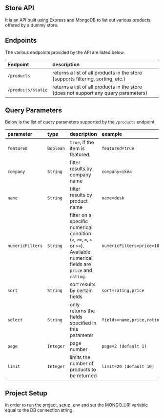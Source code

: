 ## Store API

It is an API built using Express and MongoDB to list out various products offered by a dummy store.


## Endpoints

The various endpoints provided by the API are listed below.

| Endpoint      | description                       |
|:--------------|:----------------------------------|
| `/products`      | returns a list of all products in the store (supports filtering, sorting, etc.)
| `/products/static`    |returns a list of all products in the store (does not support any query parameters)

## Query Parameters
Below is the list of query parameters supported by the `/products` endpoint.

| parameter                    | type                 | description                 | example|
|:-----------------------------|:----------------------------|:----------------------------|:----------------------------|
| `featured`    | `Boolean`                      | `true`, if the item is featured | `featured=true`
| `company`| `String`    | filter results by company name | `company=ikea` 
| `name`    | `String`  | filter results by product name | `name=desk`
| `numericFilters` | `String`              | 	filter on a specific numerical condition (`<`, `<=`, `=`, `>` or `>=`). Available numerical fields are `price` and `rating`. | `numericFilters=price>100,rating>=4.0`
| `sort` | `String`                  | sort results by certain fields | `sort=rating,price`
| `select` | `String`                   | only returns the fields specified in this parameter | `fields=name,price,rating`
| `page`    | `Integer`                    | page number | `page=2 (default 1)`
| `limit`  | `Integer`                | limits the number of products to be returned | `limit=20 (default 10)`

## Project Setup

In order to run the project, setup .env and set the MONGO_URI variable equal to the DB connection string.
